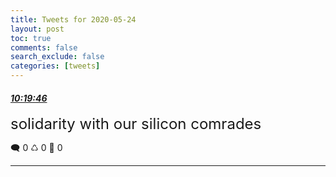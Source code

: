 ```yaml
---
title: Tweets for 2020-05-24
layout: post
toc: true
comments: false
search_exclude: false
categories: [tweets]
---
```



#### <a href = "https://twitter.com/deepfates/status/1264591932845486081">*10:19:46*</a>

<font size="5">solidarity with our silicon comrades</font>



🗨️ 0 ♺ 0 🤍  0   

---
    
            
